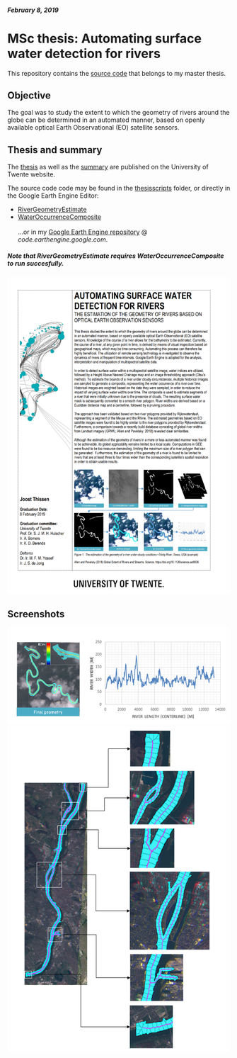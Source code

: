 ##### February 8, 2019
# MSc thesis: Automating surface water detection for rivers
This repository contains the [source code](https://github.com/JThissen/Automated-surface-water-detection-GEE/tree/master/ThesisScripts) that belongs to my master thesis. 

## Objective
The goal was to study the extent to which the geometry of rivers around the globe can be determined in an automated manner, based on openly available optical Earth Observational (EO) satellite sensors.

## Thesis and summary
The [thesis](https://www.utwente.nl/en/et/wem/education/msc-thesis/2019/thissen.pdf) as well as the [summary](https://www.utwente.nl/en/et/wem/education/msc-summary/2019/thissen.pdf) are published on the University of Twente website.



The source code code may be found in the [thesisscripts](https://github.com/JThissen/Automated-surface-water-detection-GEE/tree/master/ThesisScripts) folder, or directly in the Google Earth Engine Editor: 
* [RiverGeometryEstimate](https://code.earthengine.google.com/de107e51a3401d61adb5ea41169f6144)
* [WaterOccurrenceComposite](https://code.earthengine.google.com/bc112c19943c34c40cbe913df7b2ab45) \
\
...or in my [Google Earth Engine repository](https://earthengine.googlesource.com/users/JThissen/ThesisScripts/) @ *code.earthengine.google.com*.

##### Note that *RiverGeometryEstimate* requires *WaterOccurrenceComposite* to run succesfully.

![](ExampleImages/Summary.PNG)

## Screenshots
![](ExampleImages/SurfaceWaterDetectionExample1.png)
![](ExampleImages/SurfaceWaterDetectionExample2.png)

